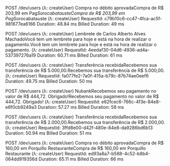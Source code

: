 POST /dev/users (λ: createUser)
Compra no débito aprovadaCompra de R$ 203,99 em Pag*SorocabatausteCompra de R$ 203,99 em Pag*Sorocabatauste
(λ: createUser) RequestId: c79b10c6-cc47-4fca-ac5f-981677ea6166  Duration: 48.84 ms  Billed Duration: 49 ms


POST /dev/users (λ: createUser)
Lembrete de Carlos Alberto Alves MachadoVocê tem um lembrete para hoje e está na hora de realizar o pagamento.Você tem um lembrete para hoje e está na hora de realizar o pagamento.
(λ: createUser) RequestId: 4eedaf30-04d6-4936-ad4a-537397276a19  Duration: 60.71 ms  Billed Duration: 61 ms


POST /dev/users (λ: createUser)
Transferência recebidaRecebemos sua transferência de R$ 5.000,00.Recebemos sua transferência de R$ 5.000,00.
(λ: createUser) RequestId: fa077fe2-7a0f-415a-b79c-87b74ae0eef6  Duration: 49.75 ms  Billed Duration: 50 ms


POST /dev/users (λ: createUser)
NubankRecebemos seu pagamento no valor de R$ 444,72. Obrigado!Recebemos seu pagamento no valor de R$ 444,72. Obrigado!
(λ: createUser) RequestId: e62fcec6-766c-4f3e-84e8-e6f0cb9249a3  Duration: 57.27 ms  Billed Duration: 58 ms


POST /dev/users (λ: createUser)
Transferência recebidaRecebemos sua transferência de R$ 2.000,00.Recebemos sua transferência de R$ 2.000,00.
(λ: createUser) RequestId: 3ffd8e00-d42f-480e-84e8-da9286bd6b13  Duration: 50.94 ms  Billed Duration: 51 ms


POST /dev/users (λ: createUser)
Compra no débito aprovadaCompra de R$ 160,00 em Porquillo RestauranteCompra de R$ 160,00 em Porquillo Restaurante
(λ: createUser) RequestId: ed93a8a7-b588-4c52-b8b4-064dd919356d  Duration: 65.11 ms  Billed Duration: 66 ms